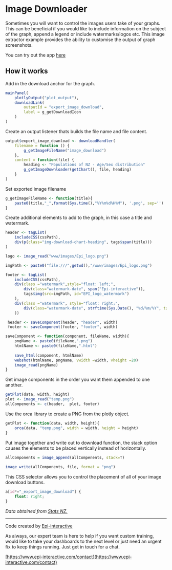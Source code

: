 # Image Downloader
Sometimes you will want to control the images users take of your graphs. This can be beneficial if you would like to include information on the subject of the graph, append a legend or include watermarks/logos etc. This image extractor example provides the ability to customise the output of graph screenshots.

You can try out the app <a href = "https://rshiny.epi-interactive.com/apps/image_downloader/" target = "_blank">here</a>


## How it works
Add in the download anchor for the graph.
```r
mainPanel(
    plotlyOutput("plot_output"),
    downloadLink(
        outputId = "export_image_download",
        label = g_getDownloadIcon
    )
)
```

Create an output listener thats builds the file name and file content.
```r
output$export_image_download <- downloadHandler(
    filename = function () {
        g_getImageFileName("image_download")
    },
    content = function(file) {
        heading <- "Populations of NZ - Age/Sex distribution"
        g_getImageDownloader(getChart(), file, heading)
    }
)
```

Set exported image filename
```r
g_getImageFileName <- function(title){
    paste0(title,"_",format(Sys.time(),"%Y%m%d%H%M"), '.png', sep='')
}
```

Create additional elements to add to the graph, in this case a title and watermark.
```r
header <- tagList(
    includeCSS(cssPath),
    div(p(class="img-download-chart-heading", tags$span(title)))
)

logo <- image_read("www/images/Epi_logo.png")

imgPath <- paste0("file:///",getwd(),"/www/images/Epi_logo.png")

footer <- tagList(
    includeCSS(cssPath),
    div(class ="watermark",style="float: left;",
        div(class="watermark-date", span("Epi-interactive")),
        tags$img(src=imgPath, id="EPI_logo_watermark")
    ),
    div(class ="watermark", style="float: right;",
        div(class="watermark-date", strftime(Sys.Date(), "%d/%m/%Y", tz = "Pacific/Auckland"))
    ))

 header <- saveComponent(header, "header", width)
 footer <- saveComponent(footer, "footer", width)
```

```r
saveComponent <- function(component, fileName, width){
    pngName <- paste0(fileName,".png")
    htmlName <- paste0(fileName,".html")
    
    save_html(component, htmlName)
    webshot(htmlName, pngName, vwidth =width, vheight =20)
    image_read(pngName)
}
```

Get image components in the order you want them appended to one another.
```r
getPlot(data, width, height)
plot <- image_read("temp.png")
allCompenents <- c(header,  plot, footer)
```

Use the orca library to create a PNG from the plotly object.
```r
getPlot <- function(data, width, height){
    orca(data, "temp.png", width = width, height = height)
}
```

Put image together and write out to download function, the stack option causes the elements to be placed vertically instead of horizontally.
```r
allComponents = image_append(allCompenents, stack=T)
    
image_write(allComponents, file, format = "png")
```

This CSS selector allows you to control the placement of all of your image download buttons.
```css
a[id*="_export_image_download"] {
    float: right;
}
```

*Data obtained from [Stats NZ.](https://www.stats.govt.nz/tools/2018-census-place-summaries/new-zealand#more-data-and-information)*




---

Code created by [Epi-interactive](https://www.epi-interactive.com) 

As always, our expert team is here to help if you want custom training, would like to take your dashboards to the next level or just need an urgent fix to keep things running. Just get in touch for a chat.

[https://www.epi-interactive.com/contact](https://www.epi-interactive.com/contact)
